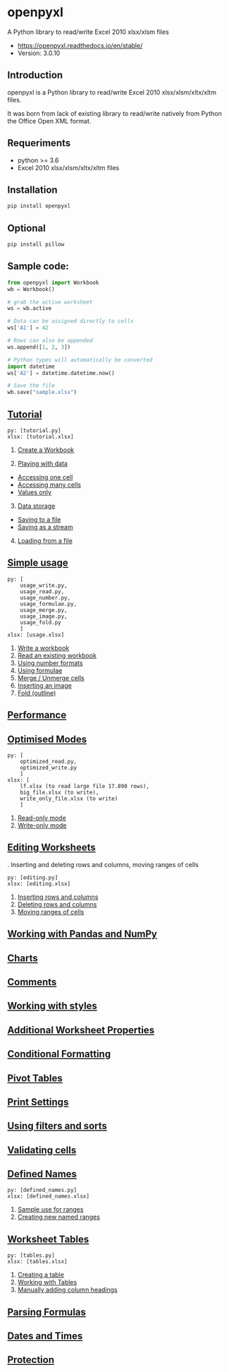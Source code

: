 # openpyxl

A Python library to read/write Excel 2010 xlsx/xlsm files

- https://openpyxl.readthedocs.io/en/stable/
- Version: 3.0.10

## Introduction

openpyxl is a Python library to read/write Excel 2010 xlsx/xlsm/xltx/xltm files.

It was born from lack of existing library to read/write natively from Python the Office Open XML format.

## Requeriments

- python >= 3.6
- Excel 2010 xlsx/xlsm/xltx/xltm files

## Installation

```bash
pip install openpyxl
```

## Optional

```bash
pip install pillow
```

## Sample code:

```py
from openpyxl import Workbook
wb = Workbook()

# grab the active worksheet
ws = wb.active

# Data can be assigned directly to cells
ws['A1'] = 42

# Rows can also be appended
ws.append([1, 2, 3])

# Python types will automatically be converted
import datetime
ws['A2'] = datetime.datetime.now()

# Save the file
wb.save("sample.xlsx")
```

## <a href="https://openpyxl.readthedocs.io/en/stable/tutorial.html">Tutorial</a>

```
py: [tutorial.py]
xlsx: [tutorial.xlsx]
```

1. <a href="https://openpyxl.readthedocs.io/en/stable/tutorial.html#create-a-workbook">Create a Workbook</a>

2. <a href="https://openpyxl.readthedocs.io/en/stable/tutorial.html#playing-with-data">Playing with data</a>
- <a href="https://openpyxl.readthedocs.io/en/stable/tutorial.html#accessing-one-cell">Accessing one cell</a>
- <a href="https://openpyxl.readthedocs.io/en/stable/tutorial.html#accessing-many-cells">Accessing many cells</a>
- <a href="https://openpyxl.readthedocs.io/en/stable/tutorial.html#values-only">Values only</a>

3. <a href="https://openpyxl.readthedocs.io/en/stable/tutorial.html#data-storage">Data storage</a>
- <a href="https://openpyxl.readthedocs.io/en/stable/tutorial.html#saving-to-a-file">Saving to a file</a>
- <a href="https://openpyxl.readthedocs.io/en/stable/tutorial.html#saving-as-a-stream">Saving as a stream</a>

4. <a href="https://openpyxl.readthedocs.io/en/stable/tutorial.html#loading-from-a-file">Loading from a file</a>


## <a href="https://openpyxl.readthedocs.io/en/stable/usage.html">Simple usage</a>

```
py: [
    usage_write.py,
    usage_read.py,
    usage_number.py,
    usage_formulae.py,
    usage_merge.py,
    usage_image.py,
    usage_fold.py
    ]
xlsx: [usage.xlsx]
```

1. <a href="https://openpyxl.readthedocs.io/en/stable/usage.html#write-a-workbook">Write a workbook</a>
2. <a href="https://openpyxl.readthedocs.io/en/stable/usage.html#read-an-existing-workbook">Read an existing workbook</a>
3. <a href="https://openpyxl.readthedocs.io/en/stable/usage.html#using-number-formats">Using number formats</a>
4. <a href="https://openpyxl.readthedocs.io/en/stable/usage.html#using-formulae">Using formulae</a>
5. <a href="https://openpyxl.readthedocs.io/en/stable/usage.html#merge-unmerge-cells">Merge / Unmerge cells</a>
6. <a href="https://openpyxl.readthedocs.io/en/stable/usage.html#inserting-an-image">Inserting an image</a>
7. <a href="https://openpyxl.readthedocs.io/en/stable/usage.html#fold-outline">Fold (outline)</a>


## <a href="https://openpyxl.readthedocs.io/en/stable/performance.html">Performance</a>


## <a href="https://openpyxl.readthedocs.io/en/stable/optimized.html">Optimised Modes</a>

```
py: [
    optimized_read.py,
    optimized_write.py
    ]
xlsx: [
    lf.xlsx (to read large file 17.890 rows),
    big_file.xlsx (to write),
    write_only_file.xlsx (to write)
    ]
```

1. <a href="https://openpyxl.readthedocs.io/en/stable/optimized.html#read-only-mode">Read-only mode</a>
2. <a href="https://openpyxl.readthedocs.io/en/stable/optimized.html#write-only-mode">Write-only mode</a>


## <a href="https://openpyxl.readthedocs.io/en/stable/editing_worksheets.html">Editing Worksheets</a>

. Inserting and deleting rows and columns, moving ranges of cells

```
py: [editing.py]
xlsx: [editing.xlsx]
```

1. <a href="https://openpyxl.readthedocs.io/en/stable/editing_worksheets.html#inserting-rows-and-columns">Inserting rows and columns</a>
2. <a href="https://openpyxl.readthedocs.io/en/stable/editing_worksheets.html#deleting-rows-and-columns">Deleting rows and columns</a>
3. <a href="https://openpyxl.readthedocs.io/en/stable/editing_worksheets.html#moving-ranges-of-cells">Moving ranges of cells</a>


## <a href="https://openpyxl.readthedocs.io/en/stable/pandas.html">Working with Pandas and NumPy</a>


## <a href="https://openpyxl.readthedocs.io/en/stable/charts/introduction.html">Charts</a>


## <a href="https://openpyxl.readthedocs.io/en/stable/comments.html">Comments</a>


## <a href="https://openpyxl.readthedocs.io/en/stable/styles.html">Working with styles</a>


## <a href="https://openpyxl.readthedocs.io/en/stable/worksheet_properties.html">Additional Worksheet Properties</a>


## <a href="https://openpyxl.readthedocs.io/en/stable/formatting.html">Conditional Formatting</a>


## <a href="https://openpyxl.readthedocs.io/en/stable/pivot.html">Pivot Tables</a>


## <a href="https://openpyxl.readthedocs.io/en/stable/print_settings.html">Print Settings</a>


## <a href="https://openpyxl.readthedocs.io/en/stable/filters.html">Using filters and sorts</a>


## <a href="https://openpyxl.readthedocs.io/en/stable/validation.html">Validating cells</a>


## <a href="https://openpyxl.readthedocs.io/en/stable/defined_names.html">Defined Names</a>

```
py: [defined_names.py]
xlsx: [defined_names.xlsx]
```

1. <a href="https://openpyxl.readthedocs.io/en/stable/defined_names.html#sample-use-for-ranges">Sample use for ranges</a>
2. <a href="https://openpyxl.readthedocs.io/en/stable/defined_names.html#creating-new-named-ranges">Creating new named ranges</a>


## <a href="https://openpyxl.readthedocs.io/en/stable/worksheet_tables.html">Worksheet Tables</a>

```
py: [tables.py]
xlsx: [tables.xlsx]
```

1. <a href="https://openpyxl.readthedocs.io/en/stable/worksheet_tables.html#creating-a-table">Creating a table</a>
2. <a href="https://openpyxl.readthedocs.io/en/stable/worksheet_tables.html#working-with-tables">Working with Tables</a>
3. <a href="https://openpyxl.readthedocs.io/en/stable/worksheet_tables.html#manually-adding-column-headings">Manually adding column headings</a>



## <a href="https://openpyxl.readthedocs.io/en/stable/formula.html">Parsing Formulas</a>


## <a href="https://openpyxl.readthedocs.io/en/stable/datetime.html">Dates and Times</a>


## <a href="https://openpyxl.readthedocs.io/en/stable/protection.html">Protection</a>